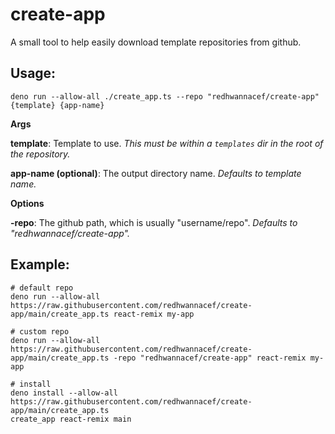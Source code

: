 # create-app

A small tool to help easily download template repositories from github.

## Usage:

```shell
deno run --allow-all ./create_app.ts --repo "redhwannacef/create-app" {template} {app-name}
```

**Args**

**template**: Template to use. _This must be within a `templates` dir in the
root of the repository._

**app-name (optional)**: The output directory name. _Defaults to template name._

**Options**

**-repo**: The github path, which is usually "username/repo". _Defaults to "redhwannacef/create-app"._

## Example:

```shell
# default repo
deno run --allow-all https://raw.githubusercontent.com/redhwannacef/create-app/main/create_app.ts react-remix my-app

# custom repo
deno run --allow-all https://raw.githubusercontent.com/redhwannacef/create-app/main/create_app.ts -repo "redhwannacef/create-app" react-remix my-app

# install
deno install --allow-all https://raw.githubusercontent.com/redhwannacef/create-app/main/create_app.ts
create_app react-remix main
```
